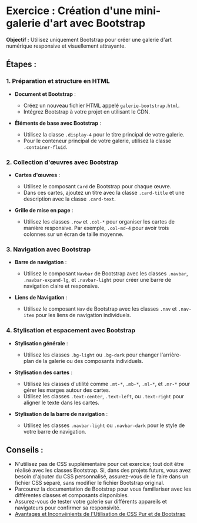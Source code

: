 # Exercice : Création d'une mini-galerie d'art avec Bootstrap

**Objectif :** Utilisez uniquement Bootstrap pour créer une galerie d'art numérique responsive et visuellement attrayante.

## Étapes :

### 1. Préparation et structure en HTML

- **Document et Bootstrap** :
  - Créez un nouveau fichier HTML appelé `galerie-bootstrap.html`.
  - Intégrez Bootstrap à votre projet en utilisant le CDN.
  
- **Éléments de base avec Bootstrap** :
  - Utilisez la classe `.display-4` pour le titre principal de votre galerie.
  - Pour le conteneur principal de votre galerie, utilisez la classe `.container-fluid`.

### 2. Collection d'œuvres avec Bootstrap

- **Cartes d'œuvres** :
  - Utilisez le composant `Card` de Bootstrap pour chaque œuvre. 
  - Dans ces cartes, ajoutez un titre avec la classe `.card-title` et une description avec la classe `.card-text`.
  
- **Grille de mise en page** :
  - Utilisez les classes `.row` et `.col-*` pour organiser les cartes de manière responsive. Par exemple, `.col-md-4` pour avoir trois colonnes sur un écran de taille moyenne.

### 3. Navigation avec Bootstrap

- **Barre de navigation** :
  - Utilisez le composant `Navbar` de Bootstrap avec les classes `.navbar`, `.navbar-expand-lg`, et `.navbar-light` pour créer une barre de navigation claire et responsive.
  
- **Liens de Navigation** :
  - Utilisez le composant `Nav` de Bootstrap avec les classes `.nav` et `.nav-item` pour les liens de navigation individuels.

### 4. Stylisation et espacement avec Bootstrap

- **Stylisation générale** :
  - Utilisez les classes `.bg-light` ou `.bg-dark` pour changer l'arrière-plan de la galerie ou des composants individuels.
  
- **Stylisation des cartes** :
  - Utilisez les classes d'utilité comme `.mt-*`, `.mb-*`, `.ml-*`, et `.mr-*` pour gérer les marges autour des cartes.
  - Utilisez les classes `.text-center`, `.text-left`, ou `.text-right` pour aligner le texte dans les cartes.
  
- **Stylisation de la barre de navigation** :
  - Utilisez les classes `.navbar-light` ou `.navbar-dark` pour le style de votre barre de navigation.

## Conseils :

- N'utilisez pas de CSS supplémentaire pour cet exercice; tout doit être réalisé avec les classes Bootstrap. Si, dans des projets futurs, vous avez besoin d'ajouter du CSS personnalisé, assurez-vous de le faire dans un fichier CSS séparé, sans modifier le fichier Bootstrap original.
- Parcourez la documentation de Bootstrap pour vous familiariser avec les différentes classes et composants disponibles.
- Assurez-vous de tester votre galerie sur différents appareils et navigateurs pour confirmer sa responsivité.
- [Avantages et Inconvénients de l'Utilisation de CSS Pur et de Bootstrap](pro_cons.md)
